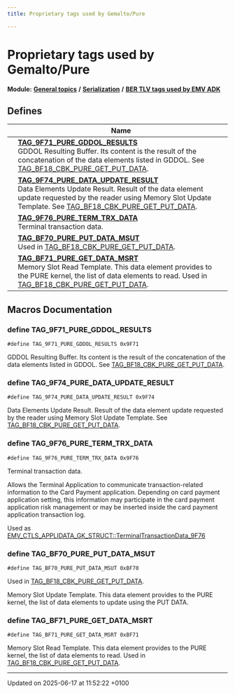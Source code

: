 ```yaml
---
title: Proprietary tags used by Gemalto/Pure

---
```


# Proprietary tags used by Gemalto/Pure

**Module:** **[General topics](group___a_d_k___g_e_n_e_r_a_l.md)** **/** **[Serialization](group___a_d_k___s_e_r_i_a_l_i_z_a_t_i_o_n.md)** **/** **[BER TLV tags used by EMV ADK](group___e_m_v___t_a_g_s.md)**



## Defines

|                | Name           |
| -------------- | -------------- |
|  | **[TAG_9F71_PURE_GDDOL_RESULTS](group___g_e_m_a_l_t_o___t_a_g_s.md#define-tag-9f71-pure-gddol-results)** <br>GDDOL Resulting Buffer. Its content is the result of the concatenation of the data elements listed in GDDOL. See [TAG_BF18_CBK_PURE_GET_PUT_DATA]().  |
|  | **[TAG_9F74_PURE_DATA_UPDATE_RESULT](group___g_e_m_a_l_t_o___t_a_g_s.md#define-tag-9f74-pure-data-update-result)** <br>Data Elements Update Result. Result of the data element update requested by the reader using Memory Slot Update Template. See [TAG_BF18_CBK_PURE_GET_PUT_DATA]().  |
|  | **[TAG_9F76_PURE_TERM_TRX_DATA](group___g_e_m_a_l_t_o___t_a_g_s.md#define-tag-9f76-pure-term-trx-data)** <br>Terminal transaction data.  |
|  | **[TAG_BF70_PURE_PUT_DATA_MSUT](group___g_e_m_a_l_t_o___t_a_g_s.md#define-tag-bf70-pure-put-data-msut)** <br>Used in [TAG_BF18_CBK_PURE_GET_PUT_DATA]().  |
|  | **[TAG_BF71_PURE_GET_DATA_MSRT](group___g_e_m_a_l_t_o___t_a_g_s.md#define-tag-bf71-pure-get-data-msrt)** <br>Memory Slot Read Template. This data element provides to the PURE kernel, the list of data elements to read. Used in [TAG_BF18_CBK_PURE_GET_PUT_DATA]().  |




## Macros Documentation

### define TAG_9F71_PURE_GDDOL_RESULTS

```
#define TAG_9F71_PURE_GDDOL_RESULTS 0x9F71
```

GDDOL Resulting Buffer. Its content is the result of the concatenation of the data elements listed in GDDOL. See [TAG_BF18_CBK_PURE_GET_PUT_DATA](). 

### define TAG_9F74_PURE_DATA_UPDATE_RESULT

```
#define TAG_9F74_PURE_DATA_UPDATE_RESULT 0x9F74
```

Data Elements Update Result. Result of the data element update requested by the reader using Memory Slot Update Template. See [TAG_BF18_CBK_PURE_GET_PUT_DATA](). 

### define TAG_9F76_PURE_TERM_TRX_DATA

```
#define TAG_9F76_PURE_TERM_TRX_DATA 0x9F76
```

Terminal transaction data. 

Allows the Terminal Application to communicate transaction-related information to the Card Payment application. Depending on card payment application setting, this information may participate in the card payment application risk management or may be inserted inside the card payment application transaction log. 

 Used as [EMV_CTLS_APPLIDATA_GK_STRUCT::TerminalTransactionData_9F76](struct_e_m_v___c_t_l_s___a_p_p_l_i_d_a_t_a___g_k___s_t_r_u_c_t.md#variable-terminaltransactiondata-9f76)


### define TAG_BF70_PURE_PUT_DATA_MSUT

```
#define TAG_BF70_PURE_PUT_DATA_MSUT 0xBF70
```

Used in [TAG_BF18_CBK_PURE_GET_PUT_DATA](). 

Memory Slot Update Template. This data element provides to the PURE kernel, the list of data elements to update using the PUT DATA. 


### define TAG_BF71_PURE_GET_DATA_MSRT

```
#define TAG_BF71_PURE_GET_DATA_MSRT 0xBF71
```

Memory Slot Read Template. This data element provides to the PURE kernel, the list of data elements to read. Used in [TAG_BF18_CBK_PURE_GET_PUT_DATA](). 



-------------------------------

Updated on 2025-06-17 at 11:52:22 +0100